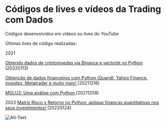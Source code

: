 # Códigos de lives e vídeos da Trading com Dados

Códigos desenvolvidos em vídeos ou lives do YouTube

Últimas lives de código realizadas:

2021

[Obtendo dados de criptomoedas via Binance e vectorbt no Python ](https://youtu.be/Ux8CmoZgvWY)(20220113)

[Obtenção de dados financeiros com Python (Quandl, Yahoo Finance, investpy, Metatrader e muito mais! ](https://youtu.be/sd6pQaDSRgs)(20211216)

[MGLU3: Uma análise com Python ](https://youtu.be/LMVpp0xymOE)(20211208)


2022
[Matriz Risco x Retorno no Python: aplique finanças quantitativas nos seus investimentos! ](https://youtu.be/eYI8VbaX7mo)(20220124)





![Alt-Text](https://www.valutrades.com/hs-fs/hubfs/data-driven-trading.jpg?width=1095&name=data-driven-trading.jpg)
